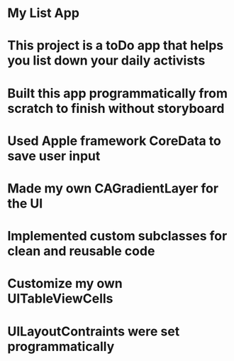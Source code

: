 # My List App
# This project is a toDo app that helps you list down your daily activists
# Built this app programmatically from scratch to finish without storyboard
# Used Apple framework CoreData to save user input
# Made my own CAGradientLayer for the UI
# Implemented custom subclasses for clean and reusable code
# Customize my own UITableViewCells
# UILayoutContraints were set programmatically

